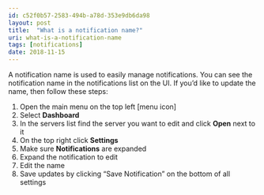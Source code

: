 ```yaml
---
id: c52f0b57-2583-494b-a78d-353e9db6da98
layout: post
title:  "What is a notification name?"
uri: what-is-a-notification-name
tags: [notifications]
date: 2018-11-15
---
```


A <wiki>notification</wiki> name is used to easily manage notifications. You can see the notification name in the notifications list on the UI. If you’d like to update the name, then follow these steps:

<!-- more -->

1.  Open the main menu on the top left \[menu icon\]
2.  Select **Dashboard**
3.  In the servers list find the server you want to edit and click **Open** next to it
4.  On the top right click **Settings**
5.  Make sure **Notifications** are expanded
6.  Expand the <wiki>notification</wiki> to edit
7.  Edit the name
8.  Save updates by clicking “Save Notification” on the bottom of all settings